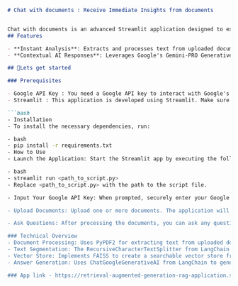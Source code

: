 
```markdown
# Chat with documents : Receive Immediate Insights from documents


Chat with documents is an advanced Streamlit application designed to extract and analyze text from various document formats, utilizing the powerful capabilities of Google's Generative AI, specifically the Gemini-PRO model. This tool employs a Retrieval-Augmented Generation (RAG) framework to provide highly accurate, context-sensitive responses to user queries, drawing on the content within the uploaded documents. By processing the text of these documents, the application is able to deliver detailed and relevant information, ensuring that users receive precise answers tailored to the specific content they upload. This system enhances the user experience by facilitating efficient and intelligent document-based interactions.
## Features

- **Instant Analysis**: Extracts and processes text from uploaded documents to deliver immediate, valuable insights.
- **Contextual AI Responses**: Leverages Google's Gemini-PRO Generative AI model for delivering accurate and context-aware answers.

## 🌟Lets get started

### Prerequisites

- Google API Key : You need a Google API key to interact with Google's Generative AI models. To obtain your key, visit [Google API Key Setup](https://makersuite.google.com/app/apikey).
- Streamlit : This application is developed using Streamlit. Make sure Streamlit is installed in your environment to run the application.

```bash
- Installation
- To install the necessary dependencies, run:

- bash
- pip install -r requirements.txt
- How to Use
- Launch the Application: Start the Streamlit app by executing the following command:

- bash
- streamlit run <path_to_script.py>
- Replace <path_to_script.py> with the path to the script file.

- Input Your Google API Key: When prompted, securely enter your Google API key. This key allows the application to access Google's Generative AI models.

- Upload Documents: Upload one or more documents. The application will analyze their contents to provide responses based on the text.

- Ask Questions: After processing the documents, you can ask any question related to their content, and the application will generate an appropriate response.

### Technical Overview
- Document Processing: Uses PyPDF2 for extracting text from uploaded documents.
- Text Segmentation: The RecursiveCharacterTextSplitter from LangChain is used to break the extracted text into manageable segments.
- Vector Store: Implements FAISS to create a searchable vector store from the text chunks.
- Answer Generation: Uses ChatGoogleGenerativeAI from LangChain to generate responses to user queries, leveraging the context from the uploaded documents.

### App link - https://retrieval-augmented-generation-rag-application.streamlit.app/


